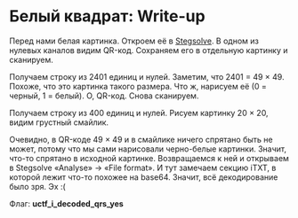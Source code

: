 # Белый квадрат: Write-up

Перед нами белая картинка. Откроем её в [Stegsolve](http://www.caesum.com/handbook/Stegsolve.jar).
В одном из нулевых каналов видим QR-код. Сохраняем его в отдельную картинку и сканируем.

Получаем строку из 2401 единиц и нулей. Заметим, что 2401 = 49 × 49. Похоже, что это картинка такого размера.
Что ж, нарисуем её (0 = черный, 1 = белый). О, QR-код. Снова сканируем.

Получаем строку из 400 единиц и нулей. Рисуем картинку 20 × 20, видим грустный смайлик.

Очевидно, в QR-коде 49 × 49 и в смайлике ничего спрятано быть не может, потому что мы сами нарисовали 
черно-белые картинки. Значит, что-то спрятано в исходной картинке. Возвращаемся к ней и открываем в Stegsolve 
«Analyse» → «File format». И тут замечаем секцию iTXT, в которой лежит что-то похожее на base64. Значит, всё
декодирование было зря. Эх :(

Флаг: **uctf_i_decoded_qrs_yes**

